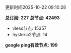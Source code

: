 更新时间2025-10-22 09:10:28

**总订阅: 227**
**总节点: 42493**
- vless节点: 15357
- hysteria2节点: 14

**google ping有效节点: 199**
